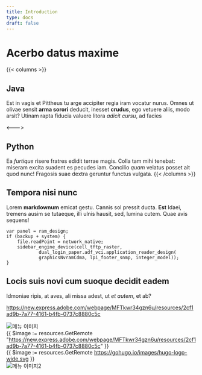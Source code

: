 ```yaml
---
title: Introduction
type: docs
draft: false
---
```


# Acerbo datus maxime

{{< columns >}}

## Java

Est in vagis et Pittheus tu arge accipiter regia iram vocatur nurus. Omnes ut
olivae sensit **arma sorori** deducit, inesset **crudus**, ego vetuere aliis,
modo arsit? Utinam rapta fiducia valuere litora _adicit cursu_, ad facies

<--->

## Python

Ea _furtique_ risere fratres edidit terrae magis. Colla tam mihi tenebat:
miseram excita suadent es pecudes iam. Concilio _quam_ velatus posset ait quod
nunc! Fragosis suae dextra geruntur functus vulgata.
{{< /columns >}}

## Tempora nisi nunc

Lorem **markdownum** emicat gestu. Cannis sol pressit ducta. **Est** Idaei,
tremens ausim se tutaeque, illi ulnis hausit, sed, lumina cutem. Quae avis
sequens!

    var panel = ram_design;
    if (backup + system) {
        file.readPoint = network_native;
        sidebar_engine_device(cell_tftp_raster,
                dual_login_paper.adf_vci.application_reader_design(
                graphicsNvramCdma, lpi_footer_snmp, integer_model));
    }

## Locis suis novi cum suoque decidit eadem

Idmoniae ripis, at aves, ali missa adest, ut _et autem_, et ab?

https://new.express.adobe.com/webpage/MFTkwr34gzn6u/resources/2cf1ad9b-7a77-4161-b4fb-0737c8880c5c

![메뉴 이미지](https://new.express.adobe.com/webpage/MFTkwr34gzn6u/resources/2cf1ad9b-7a77-4161-b4fb-0737c8880c5c)  
{{ $image := resources.GetRemote "https://new.express.adobe.com/webpage/MFTkwr34gzn6u/resources/2cf1ad9b-7a77-4161-b4fb-0737c8880c5c" }}  
{{ $image := resources.GetRemote <https://gohugo.io/images/hugo-logo-wide.svg> }}  
![메뉴 이미지2](https://gohugo.io/images/hugo-logo-wide.svg)
